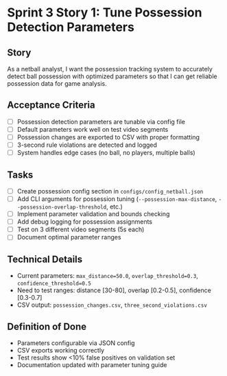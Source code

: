 # Sprint 3 Story 1: Tune Possession Detection Parameters

## Story
As a netball analyst, I want the possession tracking system to accurately detect ball possession with optimized parameters so that I can get reliable possession data for game analysis.

## Acceptance Criteria
- [ ] Possession detection parameters are tunable via config file
- [ ] Default parameters work well on test video segments
- [ ] Possession changes are exported to CSV with proper formatting
- [ ] 3-second rule violations are detected and logged
- [ ] System handles edge cases (no ball, no players, multiple balls)

## Tasks
- [ ] Create possession config section in `configs/config_netball.json`
- [ ] Add CLI arguments for possession tuning (`--possession-max-distance`, `--possession-overlap-threshold`, etc.)
- [ ] Implement parameter validation and bounds checking
- [ ] Add debug logging for possession assignments
- [ ] Test on 3 different video segments (5s each)
- [ ] Document optimal parameter ranges

## Technical Details
- Current parameters: `max_distance=50.0`, `overlap_threshold=0.3`, `confidence_threshold=0.5`
- Need to test ranges: distance [30-80], overlap [0.2-0.5], confidence [0.3-0.7]
- CSV output: `possession_changes.csv`, `three_second_violations.csv`

## Definition of Done
- Parameters configurable via JSON config
- CSV exports working correctly
- Test results show <10% false positives on validation set
- Documentation updated with parameter tuning guide

